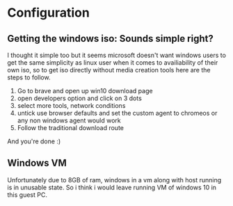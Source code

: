 # Configuration

## Getting the windows iso: Sounds simple right? 

I thought it simple too but it seems microsoft doesn't want windows users to get the same simplicity as linux user when it comes to availiability of their own iso, so to get iso directly without media creation tools here are the steps to follow.

1. Go to brave and open up win10 download page
2. open developers option and click on 3 dots
3. select more tools, network conditions
4. untick use browser defaults and set the custom agent to chromeos or any non windows agent would work
5. Follow the traditional download route

And you're done :)


## Windows VM 

Unfortunately due to 8GB of ram, windows in a vm along with host running is in unusable state. So i think i would leave running VM of windows 10 in this guest PC. 
